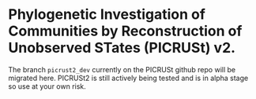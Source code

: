 # Phylogenetic Investigation of Communities by Reconstruction of Unobserved STates (PICRUSt) v2.

The branch ```picrust2_dev``` currently on the PICRUSt github repo will be migrated here. PICRUSt2 is still actively being tested and is in alpha stage so use at your own risk.
